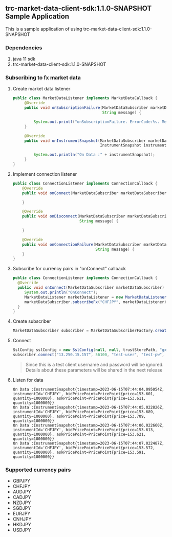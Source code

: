 ## trc-market-data-client-sdk:1.1.0-SNAPSHOT Sample Application

This is a sample application of using trc-market-data-client-sdk:1.1.0-SNAPSHOT

### Dependencies

1. java 11 sdk
2. trc-market-data-client-sdk:1.1.0-SNAPSHOT

### Subscribing to fx market data

1. Create market data listener

   ```java
   public class MarketDataListener implements MarketDataCallback {
        @Override
        public void onSubscriptionFailure(MarketDataSubscriber marketDataSubscriber, SubscriptionError subscriptionError,
                                          String message) {

            System.out.printf("onSubscriptionFailure. ErrorCode:%s. Message:%s", subscriptionError, message);
        }

        @Override
        public void onInstrumentSnapshot(MarketDataSubscriber marketDataSubscriber,
                                         InstrumentSnapshot instrumentSnapshot) {

            System.out.println("On Data :" + instrumentSnapshot);
        }
   }
   ```

<div style="page-break-after: always;"></div>

2. Implement connection listener

   ```java
   public class ConnectionListener implements ConnectionCallback {
       @Override
       public void onConnect(MarketDataSubscriber marketDataSubscriber) {

       }

       @Override
       public void onDisconnect(MarketDataSubscriber marketDataSubscriber, ConnectionError connectionError,
                                String message) {

       }

       @Override
       public void onConnectionFailure(MarketDataSubscriber marketDataSubscriber, ConnectionError connectionError,
                                       String message) {
       }
   }
   ```

3. Subscribe for currency pairs in "onConnect" callback
   ```java
   public class ConnectionListener implements ConnectionCallback {
     @Override
     public void onConnect(MarketDataSubscriber marketDataSubscriber) {
        System.out.println("OnConnect");
        MarketDataListener marketDataListener = new MarketDataListener();
        marketDataSubscriber.subscribeFx("CHFJPY", marketDataListener);
     }
   }
   ```
4. Create subscriber

   ```java
   MarketDataSubscriber subscriber = MarketDataSubscriberFactory.createSubscriber();

   ```

<div style="page-break-after: always;"></div>

5. Connect
   ```java
   SslConfig sslConfig = new SslConfig(null, null, trustStorePath, "gxw9dck*czu5XQW8azp");
   subscriber.connect("13.250.15.157", 56100, "test-user", "test-pw", sslConfig, connectionListener);
   ```
   > Since this is a test client username and password will be ignored. Details about these parameters will be shared in the next release
6. Listen for data
   ```
   On Data :InstrumentSnapshot{timestamp=2023-06-15T07:44:04.095054Z, instrumentId='CHFJPY', bidPricePoint=PricePoint{price=153.601, quantity=1000000}, askPricePoint=PricePoint{price=153.611, quantity=1000000}}
   On Data :InstrumentSnapshot{timestamp=2023-06-15T07:44:05.022826Z, instrumentId='CHFJPY', bidPricePoint=PricePoint{price=153.689, quantity=1000000}, askPricePoint=PricePoint{price=153.709, quantity=1000000}}
   On Data :InstrumentSnapshot{timestamp=2023-06-15T07:44:06.022660Z, instrumentId='CHFJPY', bidPricePoint=PricePoint{price=153.613, quantity=1000000}, askPricePoint=PricePoint{price=153.621, quantity=1000000}}
   On Data :InstrumentSnapshot{timestamp=2023-06-15T07:44:07.022487Z, instrumentId='CHFJPY', bidPricePoint=PricePoint{price=153.572, quantity=1000000}, askPricePoint=PricePoint{price=153.591, quantity=1000000}}
   ```

### Supported currency pairs

- GBPJPY
- CHFJPY
- AUDJPY
- CADJPY
- NZDJPY
- SGDJPY
- EURJPY
- CNHJPY
- HKDJPY
- USDJPY
